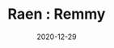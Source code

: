 ---
title: "Raen : Remmy"
date: 2020-12-29
id: raen-remmy
price: 170.00
quantity: 1
image: ./images/image-1.webp
description: "Inspired by retro round sunglasses, the Remmy carries the look with a modern flare.  Their ultra-light construction features a slight horned temple and notched bridge."
tags: [featured, accessories]
---